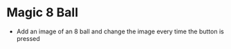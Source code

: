 # Magic 8 Ball

- Add an image of an 8 ball and change the image every time the button is pressed


